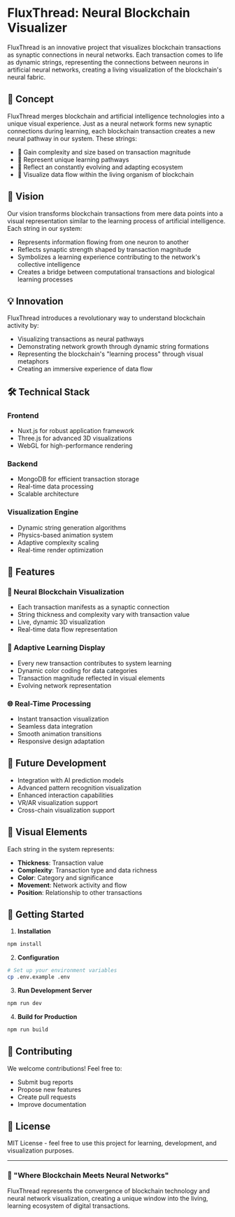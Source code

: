 # FluxThread: Neural Blockchain Visualizer


FluxThread is an innovative project that visualizes blockchain transactions as synaptic connections in neural networks. Each transaction comes to life as dynamic strings, representing the connections between neurons in artificial neural networks, creating a living visualization of the blockchain's neural fabric.

## 🧠 Concept

FluxThread merges blockchain and artificial intelligence technologies into a unique visual experience. Just as a neural network forms new synaptic connections during learning, each blockchain transaction creates a new neural pathway in our system. These strings:

- 💫 Gain complexity and size based on transaction magnitude
- 🎯 Represent unique learning pathways
- 🔄 Reflect an constantly evolving and adapting ecosystem
- 🧬 Visualize data flow within the living organism of blockchain

## 🎯 Vision

Our vision transforms blockchain transactions from mere data points into a visual representation similar to the learning process of artificial intelligence. Each string in our system:

- Represents information flowing from one neuron to another
- Reflects synaptic strength shaped by transaction magnitude
- Symbolizes a learning experience contributing to the network's collective intelligence
- Creates a bridge between computational transactions and biological learning processes

## 💡 Innovation

FluxThread introduces a revolutionary way to understand blockchain activity by:

- Visualizing transactions as neural pathways
- Demonstrating network growth through dynamic string formations
- Representing the blockchain's "learning process" through visual metaphors
- Creating an immersive experience of data flow

## 🛠 Technical Stack

### Frontend
- Nuxt.js for robust application framework
- Three.js for advanced 3D visualizations
- WebGL for high-performance rendering

### Backend
- MongoDB for efficient transaction storage
- Real-time data processing
- Scalable architecture

### Visualization Engine
- Dynamic string generation algorithms
- Physics-based animation system
- Adaptive complexity scaling
- Real-time render optimization

## 🌟 Features

### 🔄 Neural Blockchain Visualization
- Each transaction manifests as a synaptic connection
- String thickness and complexity vary with transaction value
- Live, dynamic 3D visualization
- Real-time data flow representation

### 🧬 Adaptive Learning Display
- Every new transaction contributes to system learning
- Dynamic color coding for data categories
- Transaction magnitude reflected in visual elements
- Evolving network representation

### 🌐 Real-Time Processing
- Instant transaction visualization
- Seamless data integration
- Smooth animation transitions
- Responsive design adaptation

## 🔮 Future Development

- Integration with AI prediction models
- Advanced pattern recognition visualization
- Enhanced interaction capabilities
- VR/AR visualization support
- Cross-chain visualization support

## 🎨 Visual Elements

Each string in the system represents:
- **Thickness**: Transaction value
- **Complexity**: Transaction type and data richness
- **Color**: Category and significance
- **Movement**: Network activity and flow
- **Position**: Relationship to other transactions

## 🚀 Getting Started

1. **Installation**
```bash
npm install
```

2. **Configuration**
```bash
# Set up your environment variables
cp .env.example .env
```

3. **Run Development Server**
```bash
npm run dev
```

4. **Build for Production**
```bash
npm run build
```

## 🤝 Contributing

We welcome contributions! Feel free to:
- Submit bug reports
- Propose new features
- Create pull requests
- Improve documentation

## 📜 License

MIT License - feel free to use this project for learning, development, and visualization purposes.

---

### 🌟 "Where Blockchain Meets Neural Networks"

FluxThread represents the convergence of blockchain technology and neural network visualization, creating a unique window into the living, learning ecosystem of digital transactions.